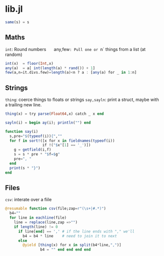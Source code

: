 

# lib.jl



```julia
same(s) = s  
```

## Maths
`int`: Round numbers `  
`any,few`: Pull one or `n` things from a list (at random) 

```julia
int(x)  = floor(Int,x)
any(a)  = a[ int(length(a) * rand()) + 1]
few(a,n=it.divs.few)=length(a)<n ? a : [any(a) for _ in 1:n]
```

## Strings
`thing`: coerce things to floats or strings
`say,sayln`: print a struct, maybe with a trailing new line.

```julia
thing(x) = try parse(Float64,x) catch _ x end

sayln(i) = begin ay(i); println("") end

function say(i)
  s,pre="$(typeof(i)){",""
  for f in sort!([x for x in fieldnames(typeof(i)) 
                 if !("$x"[1] == '_')])
    g = getfield(i,f)
    s = s * pre * "$f=$g"
    pre=", "
  end
  print(s * "}")
end
```

## Files
`csv`: interate over a fiile

```julia
@resumable function csv(file;zap=r"(\s+|#.*)")
  b4=""
  for line in eachline(file)
    line = replace(line,zap =>"")
    if length(line) != 0
      if line[end] == ',' # if the line ends with "," we'll
        b4 = b4 * line    # need to join it to next                    
      else
        @yield [thing(x) for x in split(b4*line,",")]
                b4 = "" end end end end  
````

